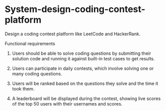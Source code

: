 # System-design-coding-contest-platform
Design a coding contest platform like LeetCode and HackerRank.

Functional requirements
1. Users should be able to solve coding questions by submitting their solution code and running it against built-in test cases to get results.

2. Users can participate in daily contests, which involve solving one or many coding questions. 

3. Users will be ranked based on the questions they solve and the time it took them. 

4. A leaderboard will be displayed during the contest, showing live scores of the top 50 users with their usernames and scores.
